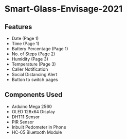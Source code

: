 # Smart-Glass-Envisage-2021

Features
-----------

- Date (Page 1)
- Time (Page 1)
- Battery Percentage (Page 1)
- No. of Steps (Page 2)
- Humidity (Page 3)
- Temperature (Page 3)
- Caller Notification
- Social Distancing Alert
- Button to switch pages

Components Used
----------------

- Arduino Mega 2560
- OLED 128x64 Display
- DHT11 Sensor
- PIR Sensor
- Inbuilt Pedometer in Phone
- HC-05 Bluetooth Module
